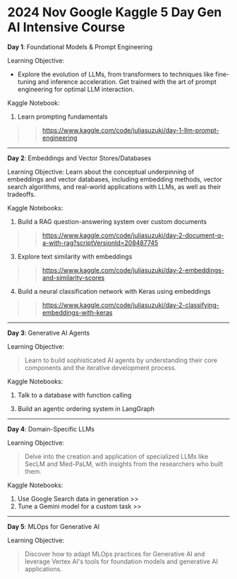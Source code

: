 # 2024 Nov Google Kaggle 5 Day Gen AI Intensive Course

**Day 1**: Foundational Models & Prompt Engineering 

Learning Objective:
- Explore the evolution of LLMs, from transformers to techniques like fine-tuning and inference acceleration. Get trained with the art of prompt engineering for optimal LLM interaction.

Kaggle Notebook:
1. Learn prompting fundamentals
>> https://www.kaggle.com/code/juliasuzuki/day-1-llm-prompt-engineering

-----

**Day 2**: Embeddings and Vector Stores/Databases 

Learning Objective:
Learn about the conceptual underpinning of embeddings and vector databases, including embedding methods, vector search algorithms, and real-world applications with LLMs, as well as their tradeoffs.

Kaggle Notebooks:
1.	Build a RAG question-answering system over custom documents
>> https://www.kaggle.com/code/juliasuzuki/day-2-document-q-a-with-rag?scriptVersionId=208487745
3.	Explore text similarity with embeddings
>> https://www.kaggle.com/code/juliasuzuki/day-2-embeddings-and-similarity-scores 
4.	Build a neural classification network with Keras using embeddings
>> https://www.kaggle.com/code/juliasuzuki/day-2-classifying-embeddings-with-keras

-----

**Day 3**: Generative AI Agents 

Learning Objective:
> Learn to build sophisticated AI agents by understanding their core components and the iterative development process.

Kaggle Notebooks:
1.	 Talk to a database with function calling
>  
3.	 Build an agentic ordering system in LangGraph
> 

-----

**Day 4**: Domain-Specific LLMs 

Learning Objective:
> Delve into the creation and application of specialized LLMs like SecLM and Med-PaLM, with insights from the researchers who built them.

Kaggle Notebooks:
1.	 Use Google Search data in generation >> 
2.	Tune a Gemini model for a custom task >> 

-----

**Day 5**: MLOps for Generative AI 

Learning Objective:
> Discover how to adapt MLOps practices for Generative AI and leverage Vertex AI's tools for foundation models and generative AI applications.
